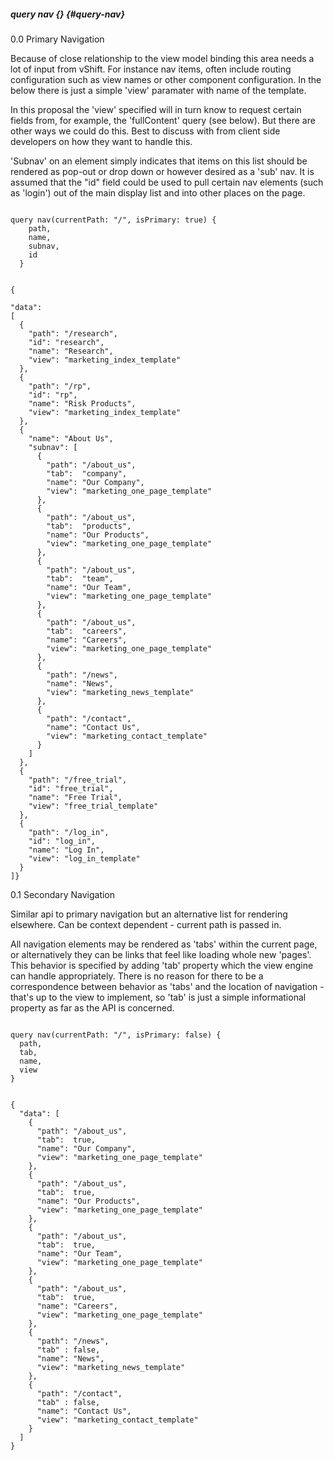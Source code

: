 ##### query nav {} {#query-nav}

0.0 Primary Navigation

Because of close relationship to the view model binding this area needs a lot of input from vShift. For instance nav items, often include routing configuration such as view names or other component configuration. In the below there is just a simple &#039;view&#039; paramater with name of the template.

In this proposal the &#039;view&#039; specified will in turn know to request certain fields from, for example, the &#039;fullContent&#039; query (see below). But there are other ways we could do this. Best to discuss with from client side developers on how they want to handle this.

&#039;Subnav&#039; on an element simply indicates that items on this list should be rendered as pop-out or drop down or however desired as a &#039;sub&#039; nav. It is assumed that the &quot;id&quot; field could be used to pull certain nav elements (such as &#039;login&#039;) out of the main display list and into other places on the page.

```

query nav(currentPath: "/", isPrimary: true) {
    path,
    name,
    subnav,
    id
  }

```

```

{

"data":
[
  {
    "path": "/research",
    "id": "research",
    "name": "Research",
    "view": "marketing_index_template"
  },
  {
    "path": "/rp",
    "id": "rp",
    "name": "Risk Products",
    "view": "marketing_index_template"
  },
  {
    "name": "About Us",
    "subnav": [
      {
        "path": "/about_us",
        "tab":  "company",
        "name": "Our Company",
        "view": "marketing_one_page_template"
      },
      {
        "path": "/about_us",
        "tab":  "products",
        "name": "Our Products",
        "view": "marketing_one_page_template"
      },
      {
        "path": "/about_us",
        "tab":  "team",
        "name": "Our Team",
        "view": "marketing_one_page_template"
      },
      {
        "path": "/about_us",
        "tab":  "careers",
        "name": "Careers",
        "view": "marketing_one_page_template"
      },
      {
        "path": "/news",
        "name": "News",
        "view": "marketing_news_template"
      },
      {
        "path": "/contact",
        "name": "Contact Us",
        "view": "marketing_contact_template"
      }
    ]
  },
  {
    "path": "/free_trial",
    "id": "free_trial",
    "name": "Free Trial",
    "view": "free_trial_template"
  },
  {
    "path": "/log_in",
    "id": "log_in",
    "name": "Log In",
    "view": "log_in_template"
  }
]}

```

0.1 Secondary Navigation

Similar api to primary navigation but an alternative list for rendering elsewhere. Can be context dependent - current path is passed in.

All navigation elements may be rendered as &#039;tabs&#039; within the current page, or alternatively they can be links that feel like loading whole new &#039;pages&#039;. This behavior is specified by adding &#039;tab&#039; property which the view engine can handle appropriately. There is no reason for there to be a correspondence between behavior as &#039;tabs&#039; and the location of navigation - that&#039;s up to the view to implement, so &#039;tab&#039; is just a simple informational property as far as the API is concerned.

```

query nav(currentPath: "/", isPrimary: false) {
  path,
  tab,
  name,
  view
}

```

```

{ 
  "data": [
    {
      "path": "/about_us",
      "tab":  true,
      "name": "Our Company",
      "view": "marketing_one_page_template"
    },
    {
      "path": "/about_us",
      "tab":  true,
      "name": "Our Products",
      "view": "marketing_one_page_template"
    },
    {
      "path": "/about_us",
      "tab":  true,
      "name": "Our Team",
      "view": "marketing_one_page_template"
    },
    {
      "path": "/about_us",
      "tab":  true,
      "name": "Careers",
      "view": "marketing_one_page_template"
    },
    {
      "path": "/news",
      "tab" : false,
      "name": "News",
      "view": "marketing_news_template"
    },
    {
      "path": "/contact",
      "tab" : false,
      "name": "Contact Us",
      "view": "marketing_contact_template"
    }
  ]
}

```